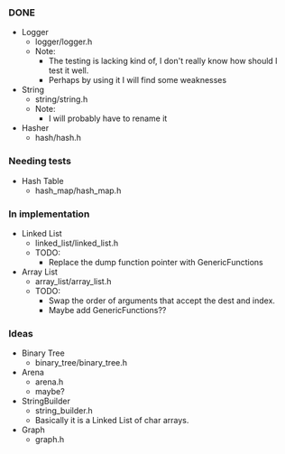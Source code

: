 ### DONE

- Logger
  - logger/logger.h
  - Note:
    - The testing is lacking kind of, I don't really know how should I test it well.
    - Perhaps by using it I will find some weaknesses
- String
  - string/string.h
  - Note:
    - I will probably have to rename it
- Hasher
  - hash/hash.h

### Needing tests

- Hash Table
  - hash\_map/hash\_map.h

### In implementation

- Linked List
  - linked\_list/linked\_list.h
  - TODO:
    - Replace the dump function pointer with GenericFunctions
- Array List
  - array\_list/array\_list.h
  - TODO:
    - Swap the order of arguments that accept the dest and index.
    - Maybe add GenericFunctions??

### Ideas

- Binary Tree
  - binary\_tree/binary\_tree.h
- Arena
  - arena.h
  - maybe?
- StringBuilder
  - string\_builder.h
  - Basically it is a Linked List of char arrays.
- Graph
  - graph.h
